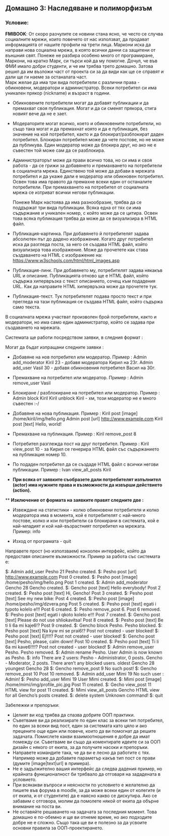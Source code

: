 ## Домашно 3: Наследяване и полиморфизъм

### Условие:

**FMIBOOK**: От скоро разчулите се новини стана ясно, че често се случва социалните мрежи, които повечето от нас използват, да продават информацията от нашите профили на трети лица. Маркони иска да направи нова социална мрежа, в която всички данни са защитени от външния свят. Понеже не разбира особено много от програмиране, Маркони, на кратко Марк, си търси кой да му помогне. Дочул, че във ФМИ имало добри студенти, и че им трябва трето домашно. Затова решил да им възложи част от проекта си за да види как ще се справят и дали ще ги наеме за останалата част.  
    Марк желае да има три вида потребители с различни права - обикновени, модератори и администратор. Всеки потребител
си има уникален прякор (nickname) и възраст в години.

* Обикновените потребители могат да добавят публикации и да премахват своя публикация. Могат и да си сменят прякора, стига новият вече да не е зает.

* Модераторите могат всичко, което и обикновените потребители, но също така могат и да премахнат която и да е публикация, без значение на кой потребител, както и да блокират/разблокират даден потребител. Блокиран потребител може да чете постове, но не може да публикува. Един модератор може да блокира друг, но ако не е съвестен той може сам да се разблокира.

* Администраторът може да прави всичко това, но си има и своя работа - да се грижи за добавянето и премахването на потребители в социалната мрежа. Единствено той може да добави в мрежата потребител и да укаже дали е модератор или обикновен потребител. Освен това има правото да премахне всеки един от останалите потребители. При премахването на потребител от социалната мрежа се изтриват всички негови публикации.  

    Понеже Марк настоява да има разнообразие, трябва да се поддържат три вида публикации. Всяка една от тях си има
съдържание и уникален номер, с който може да се цитира. Освен това всяка публикация трябва да може да се визуализира в HTML файл.

* Публикация-картинка. При добавянето й потребителят задава абсолютен път до дадено изображение. Когато друг потребител иска да разгледа поста, за него се създава HTML файл, който визуализира това изображение. Може да прочетете как става създаването на  HTML с изображение на: https://www.w3schools.com/html/html_images.asp

* Публикация-линк. При добавянето му, потребителят задава някакъв URL и описание. Публикацията отново ще е HTML файл, който съдържа хипервръзка с текст описанието, сочещ към подадения URL. Как да направите HTML хипервръзка може да прочетете тук.

* Публикация-текст. Тук потребителят подава просто текст и при прегледа на тази публикация се създава HTML файл, който съдържа само текста.

В социалната мрежа участват произволен брой потребители, както и модератори, но има само един администратор, който се задава при създаването на мрежата.

Системата ще работи посредством заявки, в следния формат :
<actor> <action> <subject>

Могат да бъдат изпращани следните заявки :

* Добавяне на нов потребител или модератор.
Пример : Admin add_moderator Kiril 23 - добавя модератора Кирил на 23г.
	     Admin add_user Vasil 30 - добавя обикновения потребител Васил на 30г.

* Премахване на потребител или модератор.
Пример : Admin remove_user Vasil

* Блокиране / разблокиране на потребител или модератор.
Пример : Admin block Kiril
	     Kiril unblock Kiril - хм, този модератор не е много съвестен :-/

* Добавяне на нова публикация.
Пример : Kiril post [image] /home/kiril/img/hello.png
	     Admin post [url] http://www.example.com
	     Kiril post [text] Hello, world!

* Премахване на публикация.
Пример : Kiril remove_post 8

* Потребител разглежда пост на друг потребител.
Пример : Kiril view_post 10  - за Кирил се генерира HTML файл със съдържанието на публикация номер 10.

* По подаден потребител да се създаде HTML файл с всички негови публикации.
Пример : Ivan view_all_posts Kiril

* **При всяка от заявките съобразете дали потребителят изпълнител (actor) има нужните права и възможности да извърши действието (action).**

** **Изключение от формата на заявките правят следните две :**

* Извеждане на статистики - колко обикновени потребителя и колко модератора има в момента, кой е потребителят с най-много постове, колко и кои потребители са блокирани в системата, кой е най-младият и кой най-възрастният потребител на мрежата.
Пример: info

* Изход от програмата - quit

Направете прост (но използваем) конзолен интерфейс, който да предоставя описаните възможности. Пример за работа със системата е:

$: Admin add_user Pesho 21
Pesho created.
$: Pesho post [url] http://www.example.com
Post 0 created.
$: Pesho post [image] /home/pesho/img/hello.png
Post 1 created.
$: Admin add_moderator Gencho 28
Gencho created.
$: Gencho post [text] Hello everybody!
Post 2 created.
$: Pesho post [text] Hi, Gencho!
Post 3 created.
$: Pesho post [text] See my new bike:
Post 4 created.
$: Pesho post [image] /home/pesho/img/dzvera.png
Post 5 created.
$: Pesho post [text] egati i typoto kolelo e!!!
Post 6 created.
$: Pesho remove_post 6.
Post 6 removed.
$: Pesho post [text] egati i qkoto kolelo e!!!
Post 7 created.
$: Gencho post [text] Please do not use shliokavitsa!
Post 8 created.
$: Pesho post [text] Be ti li 6a mi kaje6!?
Post 9 created.
$: Gencho block Pesho.
Pesho blocked.
$: Pesho post [text] Na kyw mi se prai6!?
Post not created - user blocked!
$: Pesho post [text] Ej!!!!?
Post not created - user blocked!
$: Gencho post [text] Pesho, please, calm down!
Post 10 created.
$: Pesho post [text] Ti li 6a mi kave6!!!!?
Post not created - user blocked!
$: Admin remove_user Pesho.
Pesho removed.
$: Admin rename Pesho.
User Admin is now known as Pesho.
$: info
There are 2 users:
Pesho - Administrator, 0 posts.
Gencho - Moderator, 2 posts.
There aren’t any blocked users.
oldest Gencho 28
youngest Gencho 28
$: Gencho remove_post 9
No such post!
$: Gencho remove_post 10
Post 10 removed.
$: Admin add_user Mimi 19
No such user : Admin!
$: Pesho add_user Mimi 19
User Mimi created.
$: Mimi post [image] /home/mimi/img/profile_pic.jpg
Post 11 created.
$: Gecho view_post 11
HTML view for post 11 created.
$: Mimi view_all_posts Gencho
HTML view for all Gencho’s posts created.
$: delete system
Unknown command!
$: quit

Забележки и препоръки:
* Целият ви код трябва да спазва добрите ООП практики.
* Съветваме ви да реализирате по един клас за всеки тип потребител, по един за всеки вид пост, един за системата като цяло и ако прецените още един или повече, които да ви помогнат да решите задачата. Помислете какви взаимоотношения е добре да имат помежду си. Съветваме ви също да коментирате идеите си за ООП дизайн с някого от екипа, за да получите насоки и препоръки.
* Направете командите така, че да ви е лесно да работите с тях. Например може да добавите параметър какъв тип пост се прави (думите [image|text|url] в примера).
* Не е задължително вашия интерфейс да следва дадения пример, но крайната функционалност би трябвало да отговаря на зададената в условието.
* При всякакви въпроси и неясности по условието е желателно да пишете във форума в moodle, за да може всеки един от колегите (и от екипа, и от студентите) да е наясно какво се дискутира. Ако се забавим с отговора, молим да помолете някой от екипа да обърне внимание на поста ви.
* Не оставяйте решаването на задачата за последния момент. Това домашно е по-обемно и ще ви отнеме време, но ако подходите добре не е сложно. Също така ще ви е полезно за да усвоите основни правила за ООП-проектирането.
